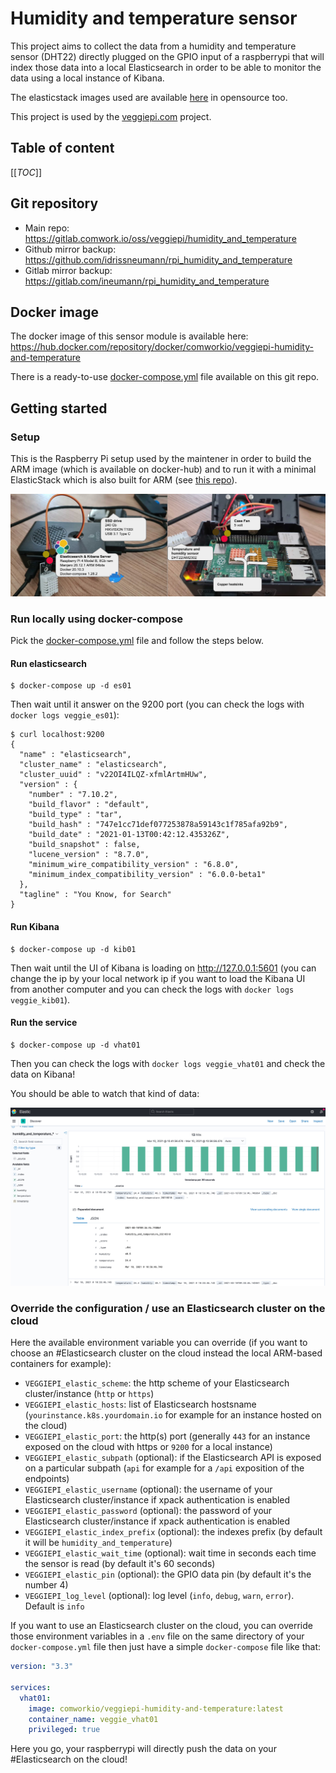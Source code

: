 # Humidity and temperature sensor

This project aims to collect the data from a humidity and temperature sensor (DHT22) directly plugged on the GPIO input of a raspberrypi that will index those data into a local Elasticsearch in order to be able to monitor the data using a local instance of Kibana.

The elasticstack images used are available [here](https://gitlab.comwork.io/oss/elasticstack/elasticstack-arm) in opensource too.

This project is used by the [veggiepi.com](https://www.veggiepi.com) project.

## Table of content

[[_TOC_]]

## Git repository

* Main repo: https://gitlab.comwork.io/oss/veggiepi/humidity_and_temperature
* Github mirror backup: https://github.com/idrissneumann/rpi_humidity_and_temperature
* Gitlab mirror backup: https://gitlab.com/ineumann/rpi_humidity_and_temperature

## Docker image

The docker image of this sensor module is available here: https://hub.docker.com/repository/docker/comworkio/veggiepi-humidity-and-temperature

There is a ready-to-use [docker-compose.yml](./docker-compose.yml) file available on this git repo.

## Getting started

### Setup

This is the Raspberry Pi setup used by the maintener in order to build the ARM image (which is available on docker-hub) and to run it with a minimal ElasticStack which is also built for ARM (see [this repo](https://gitlab.comwork.io/oss/elasticstack/elasticstack-arm)).

![setup](img/setup.jpg)

### Run locally using docker-compose

Pick the [docker-compose.yml](./docker-compose.yml) file and follow the steps below.

#### Run elasticsearch

```shell
$ docker-compose up -d es01
```

Then wait until it answer on the 9200 port (you can check the logs with `docker logs veggie_es01`):

```shell
$ curl localhost:9200
{
  "name" : "elasticsearch",
  "cluster_name" : "elasticsearch",
  "cluster_uuid" : "v22OI4ILQZ-xfmlArtmHUw",
  "version" : {
    "number" : "7.10.2",
    "build_flavor" : "default",
    "build_type" : "tar",
    "build_hash" : "747e1cc71def077253878a59143c1f785afa92b9",
    "build_date" : "2021-01-13T00:42:12.435326Z",
    "build_snapshot" : false,
    "lucene_version" : "8.7.0",
    "minimum_wire_compatibility_version" : "6.8.0",
    "minimum_index_compatibility_version" : "6.0.0-beta1"
  },
  "tagline" : "You Know, for Search"
}
```

#### Run Kibana

```shell
$ docker-compose up -d kib01
```

Then wait until the UI of Kibana is loading on http://127.0.0.1:5601 (you can change the ip by your local network ip if you want to load the Kibana UI from another computer and you can check the logs with `docker logs veggie_kib01`).

#### Run the service

```shell
$ docker-compose up -d vhat01
```

Then you can check the logs with `docker logs veggie_vhat01` and check the data on Kibana!

You should be able to watch that kind of data:

![kibana](img/kibana.jpg)

### Override the configuration / use an Elasticsearch cluster on the cloud

Here the available environment variable you can override (if you want to choose an #Elasticsearch cluster on the cloud instead the local ARM-based containers for example):

* `VEGGIEPI_elastic_scheme`: the http scheme of your Elasticsearch cluster/instance (`http` or `https`)
* `VEGGIEPI_elastic_hosts`: list of Elasticsearch hostsname (`yourinstance.k8s.yourdomain.io` for example for an instance hosted on the cloud)
* `VEGGIEPI_elastic_port`: the http(s) port (generally `443` for an instance exposed on the cloud with https or `9200` for a local instance)
* `VEGGIEPI_elastic_subpath` (optional): if the Elasticsearch API is exposed on a particular subpath (`api` for example for a `/api` exposition of the endpoints)
* `VEGGIEPI_elastic_username` (optional): the username of your Elasticsearch cluster/instance if xpack authentication is enabled
* `VEGGIEPI_elastic_password` (optional): the password of your Elasticsearch cluster/instance if xpack authentication is enabled
* `VEGGIEPI_elastic_index_prefix` (optional): the indexes prefix (by default it will be `humidity_and_temperature`)
* `VEGGIEPI_elastic_wait_time` (optional): wait time in seconds each time the sensor is read (by default it's 60 seconds)
* `VEGGIEPI_elastic_pin` (optional): the GPIO data pin (by default it's the number 4)
* `VEGGIEPI_log_level` (optional): log level (`info`, `debug`, `warn`, `error`). Default is `info`

If you want to use an Elasticsearch cluster on the cloud, you can override those environment variables in a `.env` file on the same directory of your `docker-compose.yml` file then just have a simple `docker-compose` file like that:

```yaml
version: "3.3"

services:
  vhat01:
    image: comworkio/veggiepi-humidity-and-temperature:latest
    container_name: veggie_vhat01
    privileged: true
```

Here you go, your raspberrypi will directly push the data on your #Elasticsearch on the cloud!

